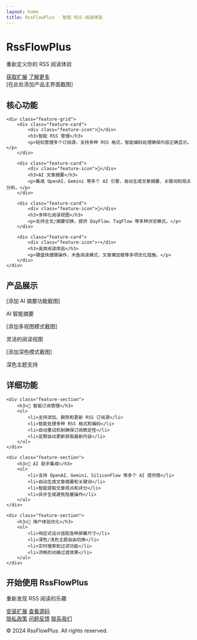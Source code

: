 ```yaml
---
layout: home
title: RssFlowPlus - 智能 RSS 阅读体验
---
```


<div class="hero">
    <h1>RssFlowPlus</h1>
    <p class="tagline">重新定义你的 RSS 阅读体验</p>
    <div class="hero-buttons">
        <a href="https://chrome.google.com/webstore/detail/[your-extension-id]" class="btn primary">获取扩展</a>
        <a href="#features" class="btn secondary">了解更多</a>
    </div>
    <!-- 在这里添加产品预览图 -->
    <div class="hero-image">
        [在此处添加产品主界面截图]
    </div>
</div>

<div class="features" id="features">
    <h2>核心功能</h2>
    
    <div class="feature-grid">
        <div class="feature-card">
            <div class="feature-icon">📰</div>
            <h3>智能 RSS 管理</h3>
            <p>轻松管理多个订阅源，支持多种 RSS 格式，智能编码处理确保内容正确显示。</p>
        </div>
        
        <div class="feature-card">
            <div class="feature-icon">🤖</div>
            <h3>AI 文章摘要</h3>
            <p>集成 OpenAI、Gemini 等多个 AI 引擎，自动生成文章摘要、关键词和观点分析。</p>
        </div>
        
        <div class="feature-card">
            <div class="feature-icon">🎯</div>
            <h3>多样化阅读视图</h3>
            <p>支持全文/摘要切换，提供 DayFlow、TagFlow 等多种浏览模式。</p>
        </div>
        
        <div class="feature-card">
            <div class="feature-icon">⚡</div>
            <h3>高效阅读体验</h3>
            <p>键盘快捷键操作，木鱼阅读模式，文章懒加载等多项优化措施。</p>
        </div>
    </div>
</div>

<div class="showcase">
    <h2>产品展示</h2>
    <div class="showcase-grid">
        <!-- 在这里添加功能截图 -->
        <div class="showcase-item">
            [添加 AI 摘要功能截图]
            <p>AI 智能摘要</p>
        </div>
        <div class="showcase-item">
            [添加多视图模式截图]
            <p>灵活的阅读视图</p>
        </div>
        <div class="showcase-item">
            [添加深色模式截图]
            <p>深色主题支持</p>
        </div>
    </div>
</div>

<div class="features-detail">
    <h2>详细功能</h2>
    
    <div class="feature-section">
        <h3>🎯 智能订阅管理</h3>
        <ul>
            <li>支持添加、删除和更新 RSS 订阅源</li>
            <li>智能处理多种 RSS 格式和编码</li>
            <li>自动重试机制确保订阅稳定性</li>
            <li>定期自动更新获取最新内容</li>
        </ul>
    </div>

    <div class="feature-section">
        <h3>🤖 AI 助手集成</h3>
        <ul>
            <li>支持 OpenAI、Gemini、SiliconFlow 等多个 AI 提供商</li>
            <li>自动生成文章摘要和关键词</li>
            <li>智能提取文章观点和评分</li>
            <li>异步生成避免阻塞操作</li>
        </ul>
    </div>

    <div class="feature-section">
        <h3>📱 用户体验优化</h3>
        <ul>
            <li>响应式设计适配各种屏幕尺寸</li>
            <li>深色/浅色主题自由切换</li>
            <li>实时搜索和过滤功能</li>
            <li>流畅的动画过渡效果</li>
        </ul>
    </div>
</div>

<div class="cta">
    <h2>开始使用 RssFlowPlus</h2>
    <p>重新发现 RSS 阅读的乐趣</p>
    <div class="cta-buttons">
        <a href="https://chrome.google.com/webstore/detail/[your-extension-id]" class="btn primary">安装扩展</a>
        <a href="https://github.com/[your-username]/RssFlowPlus" class="btn secondary">查看源码</a>
    </div>
</div>

<div class="footer">
    <div class="links">
        <a href="/privacy">隐私政策</a>
        <a href="https://github.com/[your-username]/RssFlowPlus/issues">问题反馈</a>
        <a href="mailto:[your-email]">联系我们</a>
    </div>
    <p class="copyright">© 2024 RssFlowPlus. All rights reserved.</p>
</div>
